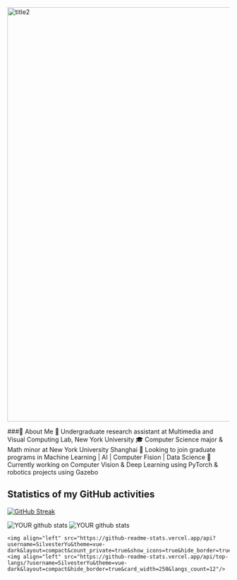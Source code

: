 <img width="937" alt="title2" src="https://user-images.githubusercontent.com/74582280/205226328-af37a0a9-028e-4be9-bd6a-6db820825afe.png">

###👋 About Me
💼 Undergraduate research assistant at Multimedia and Visual Computing Lab, New York University
🎓 Computer Science major & Math minor at New York University Shanghai
🔭 Looking to join graduate programs in Machine Learning | AI | Computer Fision | Data Science
🌱 Currently working on Computer Vision & Deep Learning using PyTorch & robotics projects using Gazebo


## Statistics of my GitHub activities

[![GitHub Streak](https://github-readme-streak-stats.herokuapp.com?user=SilvesterYu&theme=nord&hide_border=true)](https://git.io/streak-stats)

![YOUR github stats](https://github-readme-stats.vercel.app/api?username=SilvesterYu)
![YOUR github stats](https://github-readme-stats.vercel.app/api/top-langs/?username=SilvesterYu&layout=compact&hide_border=true)


```
<img align="left" src="https://github-readme-stats.vercel.app/api?username=SilvesterYu&theme=vue-dark&layout=compact&count_private=true&show_icons=true&hide_border=true"/>
<img align="left" src="https://github-readme-stats.vercel.app/api/top-langs/?username=SilvesterYu&theme=vue-dark&layout=compact&hide_border=true&card_width=250&langs_count=12"/>
```
